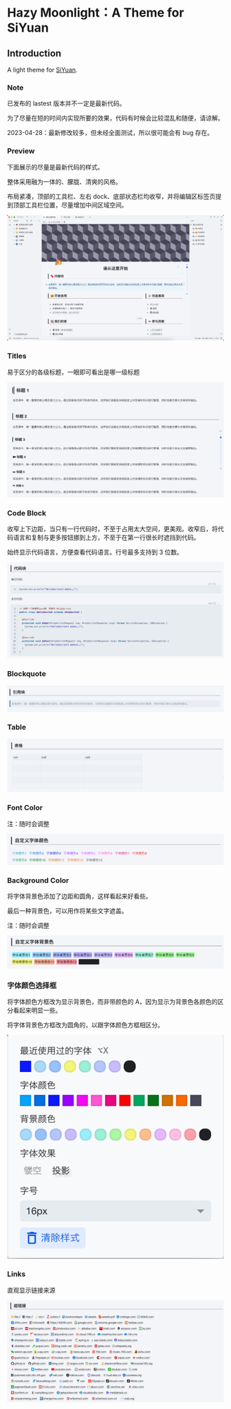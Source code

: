 # Hazy Moonlight：A Theme for SiYuan

## Introduction

A light theme for [SiYuan](http://github.com/siyuan-note/siyuan).

### Note

已发布的 lastest 版本并不一定是最新代码。

为了尽量在短的时间内实现所要的效果，代码有时候会比较混乱和随便，请谅解。

2023-04-28：最新修改较多，但未经全面测试，所以很可能会有 bug 存在。

### Preview

下面展示的尽量是最新代码的样式。

整体采用融为一体的、朦胧、清爽的风格。

布局紧凑，顶部的工具栏、左右 dock、底部状态栏均收窄，并将编辑区标签页提到顶部工具栏位置，尽量增加中间区域空间。

![1682427206132](image/README/preview.png)

### Titles

易于区分的各级标题，一眼即可看出是哪一级标题

![1682427376672](image/README/titles.png)

### Code Block

收窄上下边距，当只有一行代码时，不至于占用太大空间，更美观。收窄后，将代码语言和复制与更多按钮挪到上方，不至于在第一行很长时遮挡到代码。

始终显示代码语言，方便查看代码语言。行号最多支持到 3 位数。

![1682427072462](image/README/codeblock.png)

### Blockquote

![1682427462008](image/README/blockquote.png)

### Table

![1682432959720](image/README/table.png)

### Font Color

注：随时会调整

![1682432959720](image/README/fontcolor.png)

### Background Color

将字体背景色添加了边距和圆角，这样看起来好看些。

最后一种背景色，可以用作将某些文字遮盖。

注：随时会调整

![1682432959720](image/README/backgroundcolor.png)

### 字体颜色选择框

将字体颜色方框改为显示背景色，而非带颜色的 A，因为显示为背景色各颜色的区分看起来明显一些。

将字体背景色方框改为圆角的，以跟字体颜色方框相区分。

![Colors](image/README/colors.png)

### Links

直观显示链接来源

![Links](image/README/links.png)
